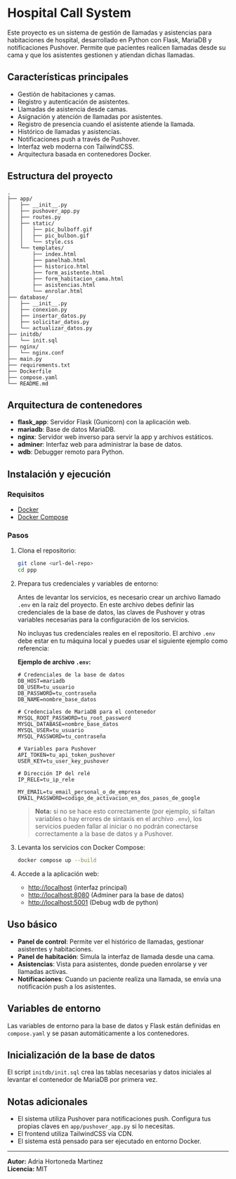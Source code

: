 # Hospital Call System

Este proyecto es un sistema de gestión de llamadas y asistencias para habitaciones de hospital, desarrollado en Python con Flask, MariaDB y notificaciones Pushover. Permite que pacientes realicen llamadas desde su cama y que los asistentes gestionen y atiendan dichas llamadas.

## Características principales

- Gestión de habitaciones y camas.
- Registro y autenticación de asistentes.
- Llamadas de asistencia desde camas.
- Asignación y atención de llamadas por asistentes.
- Registro de presencia cuando el asistente atiende la llamada.
- Histórico de llamadas y asistencias.
- Notificaciones push a través de Pushover.
- Interfaz web moderna con TailwindCSS.
- Arquitectura basada en contenedores Docker.

## Estructura del proyecto

```
.
├── app/
│   ├── __init__.py
│   ├── pushover_app.py
│   ├── routes.py
│   ├── static/
│   │   ├── pic_bulboff.gif
│   │   ├── pic_bulbon.gif
│   │   └── style.css
│   └── templates/
│       ├── index.html
│       ├── panelhab.html
│       ├── historico.html
│       ├── form_asistente.html
│       ├── form_habitacion_cama.html
│       ├── asistencias.html
│       └── enrolar.html
├── database/
│   ├── __init__.py
│   ├── conexion.py
│   ├── insertar_datos.py
│   ├── solicitar_datos.py
│   └── actualizar_datos.py
├── initdb/
│   └── init.sql
├── nginx/
│   └── nginx.conf
├── main.py
├── requirements.txt
├── Dockerfile
├── compose.yaml
└── README.md
```

## Arquitectura de contenedores

- **flask_app**: Servidor Flask (Gunicorn) con la aplicación web.
- **mariadb**: Base de datos MariaDB.
- **nginx**: Servidor web inverso para servir la app y archivos estáticos.
- **adminer**: Interfaz web para administrar la base de datos.
- **wdb**: Debugger remoto para Python.

## Instalación y ejecución

### Requisitos

- [Docker](https://www.docker.com/)
- [Docker Compose](https://docs.docker.com/compose/)

### Pasos

1. Clona el repositorio:
   ```sh
   git clone <url-del-repo>
   cd ppp
   ```

2. Prepara tus credenciales y variables de entorno:
   
   Antes de levantar los servicios, es necesario crear un archivo llamado `.env` en la raíz del proyecto. 
   En este archivo debes definir las credenciales de la base de datos, las claves de Pushover y otras variables necesarias para la configuración de los servicios.

   No incluyas tus credenciales reales en el repositorio. El archivo `.env` debe estar en tu máquina local y puedes usar el siguiente ejemplo como referencia:
   

   **Ejemplo de archivo `.env`:**
   ```
   # Credenciales de la base de datos
   DB_HOST=mariadb
   DB_USER=tu_usuario
   DB_PASSWORD=tu_contraseña
   DB_NAME=nombre_base_datos

   # Credenciales de MariaDB para el contenedor
   MYSQL_ROOT_PASSWORD=tu_root_password
   MYSQL_DATABASE=nombre_base_datos
   MYSQL_USER=tu_usuario
   MYSQL_PASSWORD=tu_contraseña

   # Variables para Pushover
   API_TOKEN=tu_api_token_pushover
   USER_KEY=tu_user_key_pushover

   # Dirección IP del relé
   IP_RELE=tu_ip_rele

   MY_EMAIL=tu_email_personal_o_de_empresa
   EMAIL_PASSWORD=codigo_de_activacion_en_dos_pasos_de_google
   ```
      > **Nota:** si no se hace esto correctamente (por ejemplo, si faltan variables o hay errores de sintaxis en el archivo `.env`), los servicios pueden fallar al iniciar o no podrán conectarse correctamente a la base de datos y a Pushover.
   

3. Levanta los servicios con Docker Compose:
   ```sh
   docker compose up --build
   ```

4. Accede a la aplicación web:
   - [http://localhost](http://localhost) (interfaz principal)
   - [http://localhost:8080](http://localhost:8080) (Adminer para la base de datos)
   - [http://localhost:5001](http://localhost:5001) (Debug wdb de python)

## Uso básico

- **Panel de control**: Permite ver el histórico de llamadas, gestionar asistentes y habitaciones.
- **Panel de habitación**: Simula la interfaz de llamada desde una cama.
- **Asistencias**: Vista para asistentes, donde pueden enrolarse y ver llamadas activas.
- **Notificaciones**: Cuando un paciente realiza una llamada, se envía una notificación push a los asistentes.

## Variables de entorno

Las variables de entorno para la base de datos y Flask están definidas en `compose.yaml` y se pasan automáticamente a los contenedores.

## Inicialización de la base de datos

El script `initdb/init.sql` crea las tablas necesarias y datos iniciales al levantar el contenedor de MariaDB por primera vez.

## Notas adicionales

- El sistema utiliza Pushover para notificaciones push. Configura tus propias claves en `app/pushover_app.py` si lo necesitas.
- El frontend utiliza TailwindCSS vía CDN.
- El sistema está pensado para ser ejecutado en entorno Docker.

---

**Autor:** Adria Hortoneda Martinez  
**Licencia:** MIT
